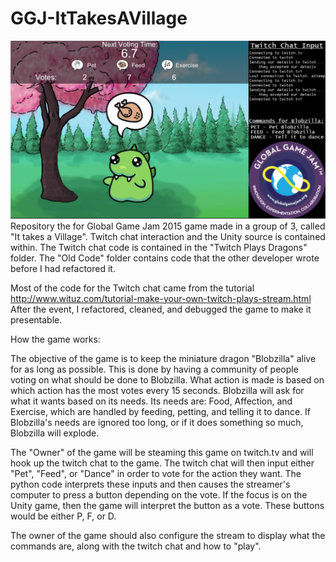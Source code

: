 # GGJ-ItTakesAVillage
![It Takes a Village: screenshot from streaming the game.](https://raw.githubusercontent.com/madodds/GGJ-ItTakesAVillage/master/GGJ%20TPD%20picture.JPG)
Repository the for Global Game Jam 2015 game made in a group of 3, called "It takes a Village".  Twitch chat interaction and the Unity source is contained within. The Twitch chat code is contained in the "Twitch Plays Dragons" folder. The "Old Code" folder contains code that the other developer wrote before I had refactored it.

Most of the code for the Twitch chat came from the tutorial http://www.wituz.com/tutorial-make-your-own-twitch-plays-stream.html
After the event, I refactored, cleaned, and debugged the game to make it presentable.

How the game works:

The objective of the game is to keep the miniature dragon "Blobzilla" alive for as long as possible. This is done by having a community of people voting on what should be done to Blobzilla. What action is made is based on which action has the most votes every 15 seconds. Blobzilla will ask for what it wants based on its needs. Its needs are: Food, Affection, and Exercise, which are handled by feeding, petting, and telling it to dance. If Blobzilla's needs are ignored too long, or if it does something so much, Blobzilla will explode. 

The "Owner" of the game will be steaming this game on twitch.tv and will hook up the twitch chat to the game. The twitch chat will then input either "Pet", "Feed", or "Dance" in order to vote for the action they want. The python code interprets these inputs and then causes the streamer's computer to press a button depending on the vote. If the focus is on the Unity game, then the game will interpret the button as a vote. These buttons would be either P, F, or D.

The owner of the game should also configure the stream to display what the commands are, along with the twitch chat and how to "play". 
